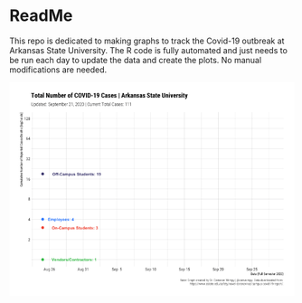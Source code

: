 # ReadMe

This repo is dedicated to making graphs to track the Covid-19 outbreak at Arkansas State University. The R code is fully automated and just needs to be run each day to update the data and create the plots. No manual modifications are needed.

![](images/astate-cum.gif)